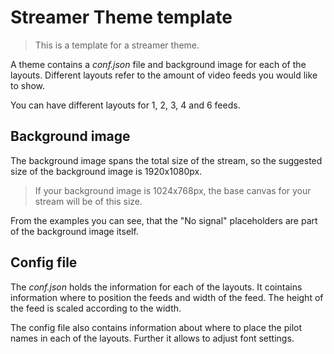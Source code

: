 # Streamer Theme template
> This is a template for a streamer theme.

A theme contains a *conf.json* file and background image for each of the layouts.
Different layouts refer to the amount of video feeds you would like to show.

You can have different layouts for 1, 2, 3, 4 and 6 feeds.

## Background image
The background image spans the total size of the stream, so the suggested size of the background image is 1920x1080px.

> If your background image is 1024x768px, the base canvas for your stream will be of this size.

From the examples you can see, that the "No signal" placeholders are part of the background image itself.

## Config file
The *conf.json* holds the information for each of the layouts. It cointains information where to position the feeds and width of the feed. The height of the feed is scaled according to the  width.

The config file also contains information about where to place the pilot names in each of the layouts. Further it allows to adjust font settings.